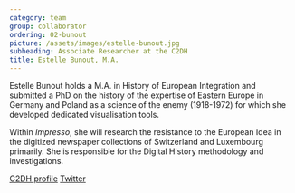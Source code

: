 ```yaml
---
category: team
group: collaborator
ordering: 02-bunout
picture: /assets/images/estelle-bunout.jpg
subheading: Associate Researcher at the C2DH
title: Estelle Bunout, M.A.
---
```


Estelle Bunout holds a M.A. in History of European Integration and submitted a PhD on the history of the expertise of Eastern Europe in Germany and Poland as a science of the enemy (1918-1972) for which she developed dedicated visualisation tools.

Within *Impresso*, she will research the resistance to the European Idea in the digitized newspaper collections of Switzerland and Luxembourg primarily.
She is responsible for the Digital History methodology and investigations.

[C2DH profile](https://www.c2dh.uni.lu/people/estelle-bunout) [Twitter](https://twitter.com/EstelleSzmidt)

